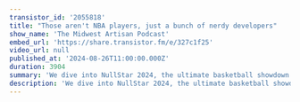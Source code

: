 ```yaml
---
transistor_id: '2055818'
title: "Those aren't NBA players, just a bunch of nerdy developers"
show_name: 'The Midwest Artisan Podcast'
embed_url: 'https://share.transistor.fm/e/327c1f25'
video_url: null
published_at: '2024-08-26T11:00:00.000Z'
duration: 3904
summary: 'We dive into NullStar 2024, the ultimate basketball showdown between Team Laravel and the Terminal Boys'
description: 'We dive into NullStar 2024, the ultimate basketball showdown between Team Laravel and the Terminal Boys. We share our admiration for Caleb Porzio (who’s definitely on Team Laravel!). Plus, we explore staying productive in development, Andy''s ambitious idea to track all Laravel events, and Dalton''s latest package release—Remote Models.If you''re at Laracon this week, "yo dude" me!Show Links:NullStar 2024Caleb Prozio crossed $1m on GitHub SponsorshipsDalton''s package, Remote ModelsMostly Technical Ep. 48The Laravel Coffee BlendTerminal Boys (terminal.shop)Connect with us:Andy Hinkle - X/@andyhnkDalton McCleery - X/@DaltonMcCleery'
---
```

